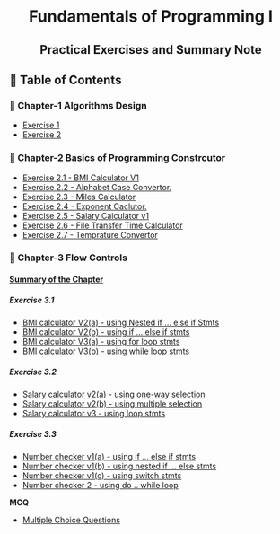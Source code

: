 
<a name="readme-top"></a>

<div align="center">
  <h1><b> Fundamentals of Programming I </b></h1>
  <h2><b> Practical Exercises and Summary Note</b></h2>
</div>


## 📗 Table of Contents

### 📖 Chapter-1 Algorithms Design
<ul>
  <li><a href="#">Exercise 1</a></li>
  <li><a href="#">Exercise 2</a></li>
</ul>

### 📖 Chapter-2 Basics of Programming Constrcutor
<ul>
   <li><a href="https://github.com/SWEG-2015EC-Batch/FoP-I-Exercises-Solution/blob/main/Chapter-3%20Basic%20Programming%20Constructors/1%20BMI%20calculator%20V1.cpp">Exercise 2.1 - BMI Calculator V1</a></li>
   <li><a href="https://github.com/SWEG-2015EC-Batch/FoP-I-Exercises-Solution/blob/main/Chapter-3%20Basic%20Programming%20Constructors/2%20alphabet%20case%20convertor.cpp">Exercise 2.2 - Alphabet Case Convertor.</a></li>
   <li><a href="https://github.com/SWEG-2015EC-Batch/FoP-I-Exercises-Solution/blob/main/Chapter-3%20Basic%20Programming%20Constructors/3%20miles%20calculator.cpp">Exercise 2.3 - Miles Calculator</a></li>
  <li><a href="https://github.com/SWEG-2015EC-Batch/FoP-I-Exercises-Solution/blob/main/Chapter-3%20Basic%20Programming%20Constructors/3%20miles%20calculator.cpp">Exercise 2.4 - Exponent Caclutor.</a></li>
  <li><a href="https://github.com/SWEG-2015EC-Batch/FoP-I-Exercises-Solution/blob/main/Chapter-3%20Basic%20Programming%20Constructors/5%20salary%20calculator%20v1.cpp">Exercise 2.5 - Salary Calculator v1</a></li>
  <li><a href="https://github.com/SWEG-2015EC-Batch/FoP-I-Exercises-Solution/blob/main/Chapter-3%20Basic%20Programming%20Constructors/6%20file%20transfer%20time%20calculator.cpp">Exercise 2.6 - File Transfer Time Calculator </a></li>
  <li><a href="https://github.com/SWEG-2015EC-Batch/FoP-I-Exercises-Solution/blob/main/Chapter-3%20Basic%20Programming%20Constructors/6%20temprature%20convertor.cpp">Exercise 2.7 - Temprature Convertor </a></li>
</ul>

### 📖 Chapter-3 Flow Controls

#### <a href="https://github.com/SWEG-2015EC-Batch/FoP-I-Exercises-Solution/blob/main/Chapter-3%20Flow%20Controls/3.0%20summary%20of%20chapter.md">Summary of the Chapter </a>

##### Exercise 3.1

<ul>
     <li><a href="https://github.com/SWEG-2015EC-Batch/FoP-I-Exercises-Solution/blob/main/Chapter-3%20Flow%20Controls/3.1 BMI calculator V2(a).cpp">BMI calculator V2(a) - using Nested if ... else if Stmts</a></li>
     <li><a href="https://github.com/SWEG-2015EC-Batch/FoP-I-Exercises-Solution/blob/main/Chapter-3%20Flow%20Controls/3.1 BMI calculator V2(b).cpp">BMI calculator V2(b) - using if ... else if stmts </a></li>
     <li><a href="https://github.com/SWEG-2015EC-Batch/FoP-I-Exercises-Solution/blob/main/Chapter-3%20Flow%20Controls/3.2 BMI calculator V3(a).cpp">BMI calculator V3(a) - using for loop stmts</a></li>
     <li><a href="https://github.com/SWEG-2015EC-Batch/FoP-I-Exercises-Solution/blob/main/Chapter-3%20Flow%20Controls/3.2 BMI calculator V3(b).cpp">BMI calculator V3(b) - using while loop stmts</a></li>
</ul>

  ##### Exercise 3.2
  
  <ul>
     <li><a href="https://github.com/SWEG-2015EC-Batch/FoP-I-Exercises-Solution/blob/main/Chapter-3%20Flow%20Controls/3.3 salary calculator v2(a).cpp">Salary calculator v2(a) - using one-way selection</a></li>
     <li><a href="https://github.com/SWEG-2015EC-Batch/FoP-I-Exercises-Solution/blob/main/Chapter-3%20Flow%20Controls/3.3 salary calculator v2(b).cpp">Salary calculator v2(b) - using multiple selection</a></li>
     <li><a href="https://github.com/SWEG-2015EC-Batch/FoP-I-Exercises-Solution/blob/main/Chapter-3%20Flow%20Controls/3.4 salary calculator v3.cpp">Salary calculator v3 - using loop stmts</a></li>
</ul>
  
 ##### Exercise 3.3
<ul>
       <li><a href="https://github.com/SWEG-2015EC-Batch/FoP-I-Exercises-Solution/blob/main/Chapter-3%20Flow%20Controls/3.5 number checker v1(a).cpp">Number checker v1(a) - using if ... else if stmts</a></li>
       <li><a href="https://github.com/SWEG-2015EC-Batch/FoP-I-Exercises-Solution/blob/main/Chapter-3%20Flow%20Controls/3.5 number checker v1(b).cpp">Number checker v1(b) - using nested if ... else stmts</a></li>
       <li><a href="https://github.com/SWEG-2015EC-Batch/FoP-I-Exercises-Solution/blob/main/Chapter-3%20Flow%20Controls/3.5 number checker v1(c).cpp">Number checker v1(c) - using switch stmts</a></li>
       <li><a href="https://github.com/SWEG-2015EC-Batch/FoP-I-Exercises-Solution/blob/main/Chapter-3%20Flow%20Controls/3.6 number checker v2.cpp">Number checker 2 - using do .. while loop</a></li>
</ul>

<b>MCQ</b>
<ul>
  <li><a href="#">Multiple Choice Questions</a></li>
</ul>


